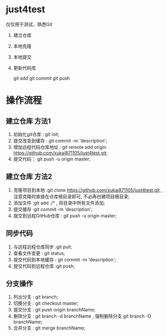 
just4test
=========

仅仅用于测试，熟悉Git

1. 建立仓库
2. 本地克隆
3. 本地提交
4. 更新代码库

    git add
    git commit
    git push

# 操作流程 #
## 建立仓库 方法1 ##
1. 初始化git仓库 : git init;
2. 提交改变到缓存 : git commit -m 'description';
3. 增加远程代码仓库地址 : git remote add origin https://github.com/xukai871105/just4test.git;
4. 提交代码： git push -u origin master;

## 建立仓库 方法2 ##
1. 克隆项目到本地 :git clone https://github.com/xukai871105/just4test.git , 注意克隆时直接在仓库根目录即可, 不必再创建项目根目录;
2. 添加文件 :git add ./* , 将目录中所有文件添加;
3. 提交缓存 :git commit -m 'description';
4. 提交到远程GitHub仓库 : git push -u origin master;

## 同步代码 ##
1. 与远程远程仓库同步 :git pull;
2. 查看文件变更 : git status;
3. 提交代码到本地缓存 : git commit -m 'description';
4. 提交代码到远程仓库 :git push;

## 分支操作 ##
1. 列出分支 : git branch;
2. 切换分支 : git checkout master;
3. 提交分支 : git push origin branchName;
4. 删除分支 : git branch -d branchName , 强制删除分支 git branch -D branchName;
5. 合并分支 : git merge branchName;